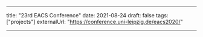 ---

title: "23rd EACS Conference"
date: 2021-08-24
draft: false
tags: ["projects"]
externalUrl: "https://conference.uni-leipzig.de/eacs2020/"

---